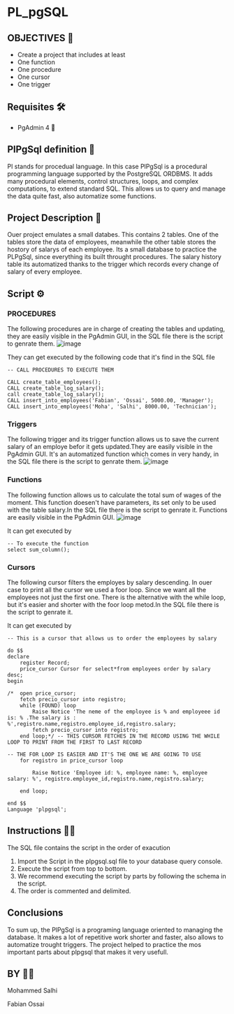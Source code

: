 # PL_pgSQL

## OBJECTIVES 🎯
- Create a project that includes at least
- One function
- One procedure
- One cursor
- One trigger

## Requisites 🛠
- PgAdmin 4 🐘

## PlPgSql definition 🐘
Pl stands for procedual language. In this case PlPgSql  is a procedural programming language supported by the PostgreSQL ORDBMS. It  adds many procedural elements, control structures, loops, and complex computations, to extend standard SQL. This allows us to query and manage the data quite fast, also automatize some functions.

## Project Description 📖

Ouer project emulates a small databes. This contains 2 tables. One of the tables store the data of employees, meanwhile the other table stores the hostory of salarys of each employee. Its a small database to practice the PLPgSql, since everything its built throught procedures. The salary history table its automatized thanks to the trigger which records every change of salary of every employee.

## Script ⚙

### PROCEDURES

The following procedures are in charge of creating the tables and updating, they are easily visible in the PgAdmin GUI, in the SQL file there is the script to genrate them.
![image](https://user-images.githubusercontent.com/119495982/235486102-0fc07c90-93a7-4738-9796-447ab5bbfd64.png)

They can get executed by the following code that it's find in the SQL file
~~~
-- CALL PROCEDURES TO EXECUTE THEM

CALL create_table_employees();
CALL create_table_log_salary();
call create_table_log_salary();
CALL insert_into_employees('Fabian', 'Ossai', 5000.00, 'Manager');
CALL insert_into_employees('Moha', 'Salhi', 8000.00, 'Technician');
~~~

### Triggers
The following trigger and its trigger function allows us to save the current salary of an employe befor it gets updated.They are easily visible in the PgAdmin GUI. It's an automatized function which comes in very handy, in the SQL file there is the script to genrate them.
![image](https://user-images.githubusercontent.com/119495982/235487267-1bc4060c-a90b-439d-903c-d3c696a131d0.png)

### Functions
The following function allows us to calculate the total sum of wages of the moment. This function doesen't have parameters, its set only to be used with the table salary.In the SQL file there is the script to genrate it. Functions  are easily visible in the PgAdmin GUI.
![image](https://user-images.githubusercontent.com/119495982/235487883-47321c81-cc93-4b19-a42e-e9d50b407cf0.png)

It can get executed by 
~~~
-- To execute the function
select sum_column();
~~~

### Cursors
The following cursor filters the employes by salary descending. In ouer case to print all the cursor we used a foor loop. Since we want all the employees not just the first one. There is the alternative with the while loop, but it's easier and shorter with the foor loop metod.In the SQL file there is the script to genrate it.

It can get executed by 
~~~
-- This is a cursor that allows us to order the employees by salary

do $$
declare 
	register Record;
	price_cursor Cursor for select*from employees order by salary desc;
begin

/*	open price_cursor;
	fetch precio_cursor into registro;
	while (FOUND) loop
		Raise Notice 'The neme of the employee is % and employeee id is: % .The salary is : %',registro.name,registro.employee_id,registro.salary;
		fetch precio_cursor into registro;
	end loop;*/ -- THIS CURSOR FETCHES IN THE RECORD USING THE WHILE LOOP TO PRINT FROM THE FIRST TO LAST RECORD
	
-- THE FOR LOOP IS EASIER AND IT'S THE ONE WE ARE GOING TO USE
	for registro in price_cursor loop
	
		Raise Notice 'Employee id: %, employee name: %, employee salary: %', registro.employee_id,registro.name,registro.salary;
		
	end loop;
	
end $$
Language 'plpgsql';
~~~

## Instructions 👷‍♂️

The SQL file contains the script in the order of exacution

1.  Import the Script in the plpgsql.sql file to your database query console.
2. Execute the script from top to bottom.
3. We recommend executing the script by parts by following the schema in the script.
4. The order is commented and delimited.

## Conclusions

To sum up, the PlPgSql is a programing language oriented to managing the database. It makes a lot of repetitive work shorter and faster, also allows to automatize trought triggers. The project helped to practice the mos important parts about plpgsql that makes it very usefull.

## BY 👨‍💻

Mohammed Salhi

Fabian Ossai





